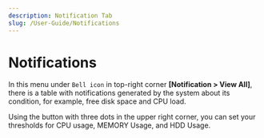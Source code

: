 ```yaml
---
description: Notification Tab
slug: /User-Guide/Notifications
---
```


# Notifications

In this menu under `Bell icon` in top-right corner **[Notification > View All]**, there is a table with notifications generated by the system about its condition, for example, free disk space and CPU load.

Using the button with three dots in the upper right corner, you can set your thresholds for CPU usage, MEMORY Usage, and HDD Usage.
